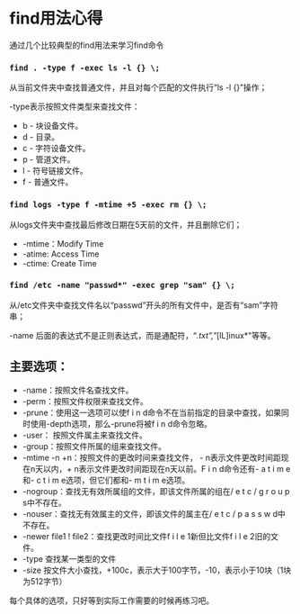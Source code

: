 find用法心得
===========

通过几个比较典型的find用法来学习find命令

### `find . -type f -exec ls -l {} \;`

从当前文件夹中查找普通文件，并且对每个匹配的文件执行“ls -l {}”操作；

-type表示按照文件类型来查找文件：

* b - 块设备文件。
* d - 目录。
* c - 字符设备文件。
* p - 管道文件。
* l - 符号链接文件。
* f - 普通文件。

### `find logs -type f -mtime +5 -exec rm {} \;`

从logs文件夹中查找最后修改日期在5天前的文件，并且删除它们；

* -mtime：Modify Time
* -atime: Access Time
* -ctime: Create Time

### `find /etc -name "passwd*" -exec grep "sam" {} \;`

从/etc文件夹中查找文件名以“passwd”开头的所有文件中，是否有“sam”字符串；

-name 后面的表达式不是正则表达式，而是通配符，“*.txt”,"*[lL]inux*"等等。

## 主要选项：

* -name：按照文件名查找文件。
* -perm：按照文件权限来查找文件。
* -prune：使用这一选项可以使f i n d命令不在当前指定的目录中查找，如果同时使用-depth选项，那么-prune将被f i n d命令忽略。
* -user： 按照文件属主来查找文件。
* -group：按照文件所属的组来查找文件。
* -mtime -n +n：按照文件的更改时间来查找文件， - n表示文件更改时间距现在n天以内，+ n表示文件更改时间距现在n天以前。F i n d命令还有- a t i m e和- c t i m e选项，但它们都和- m t i m e选项。
* -nogroup：查找无有效所属组的文件，即该文件所属的组在/ e t c / g r o u p s中不存在。
* -nouser：查找无有效属主的文件，即该文件的属主在/ e t c / p a s s w d中不存在。
* -newer file1 ! file2：查找更改时间比文件f i l e 1新但比文件f i l e 2旧的文件。
* -type 查找某一类型的文件
* -size 按文件大小查找，+100c，表示大于100字节，-10，表示小于10块（1块为512字节）

每个具体的选项，只好等到实际工作需要的时候再练习吧。
